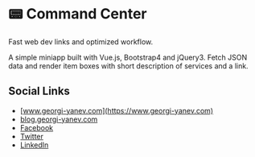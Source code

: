 # :pager: Command Center
Fast web dev links and optimized workflow.

A simple miniapp built with Vue.js, Bootstrap4 and jQuery3.
Fetch JSON data and render item boxes with short description of services and a link.

## Social Links

- [www.georgi-yanev.com](https://www.georgi-yanev.com)
- [blog.georgi-yanev.com](https://blog.georgi-yanev.com)
- [Facebook](https://www.facebook.com/jumpalottahigh/)
- [Twitter](https://www.twitter.com/jumpalottahigh/)
- [LinkedIn](https://www.linkedin.com/in/yanevgeorgi/)
